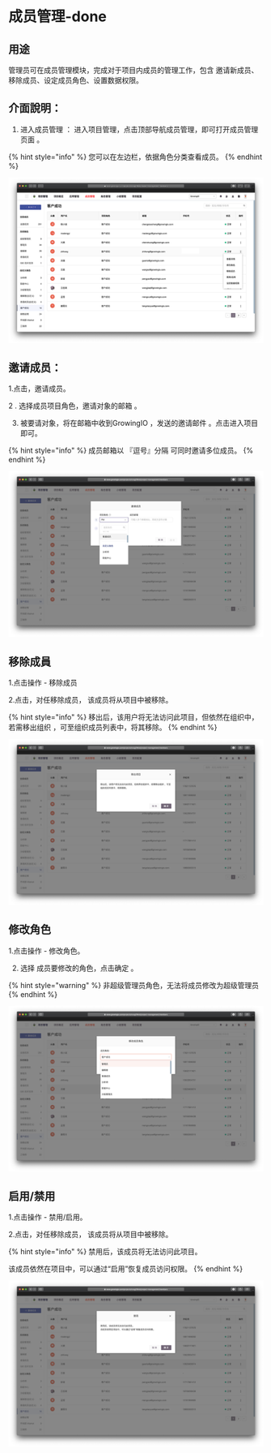 # 成员管理-done

## **用途**

管理员可在成员管理模块，完成对于项目内成员的管理工作，包含 邀请新成员、移除成员、设定成员角色、设置数据权限。



## **介面說明**：

1. 进入成员管理 ：  进入项目管理，点击顶部导航成员管理，即可打开成员管理页面 。 

{% hint style="info" %}
 您可以在左边栏，依据角色分类查看成员。
{% endhint %}

![](../../.gitbook/assets/ying-mu-jie-tu-20200418-xia-wu-4.06.49.png)

## 邀请成员：

1.点击，邀请成员。  
  
2 . 选择成员项目角色，邀请对象的邮箱 。  
  
3. 被要请对象，将在邮箱中收到GrowingIO ，发送的邀请邮件 。点击进入项目即可。

{% hint style="info" %}
成员邮箱以 『逗号』分隔 可同时邀请多位成员。
{% endhint %}

![](../../.gitbook/assets/ying-mu-jie-tu-20200418-xia-wu-4.09.29.png)



## 移除成員

1.点击操作 - 移除成员  

2.点击，对任移除成员， 该成员将从项目中被移除。

{% hint style="info" %}
移出后，该用户将无法访问此项目，但依然在组织中，若需移出组织 ，可至组织成员列表中，将其移除。
{% endhint %}

![](../../.gitbook/assets/ying-mu-jie-tu-20200418-xia-wu-4.14.28.png)

## 

## 修改角色

1.点击操作 - 修改角色。

2. 选择 成员要修改的角色，点击确定 。

{% hint style="warning" %}
非超级管理员角色，无法将成员修改为超级管理员
{% endhint %}

![](../../.gitbook/assets/ying-mu-jie-tu-20200418-xia-wu-4.18.49.png)

## 启用/禁用

1.点击操作 - 禁用/启用。

2.点击，对任移除成员， 该成员将从项目中被移除。

{% hint style="info" %}
禁用后，该成员将无法访问此项目。

该成员依然在项目中，可以通过“启用”恢复成员访问权限。
{% endhint %}

![](../../.gitbook/assets/ying-mu-jie-tu-20200418-xia-wu-4.14.40.png)



